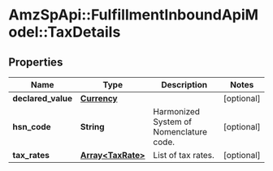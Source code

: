 # AmzSpApi::FulfillmentInboundApiModel::TaxDetails

## Properties
Name | Type | Description | Notes
------------ | ------------- | ------------- | -------------
**declared_value** | [**Currency**](Currency.md) |  | [optional] 
**hsn_code** | **String** | Harmonized System of Nomenclature code. | [optional] 
**tax_rates** | [**Array&lt;TaxRate&gt;**](TaxRate.md) | List of tax rates. | [optional] 

